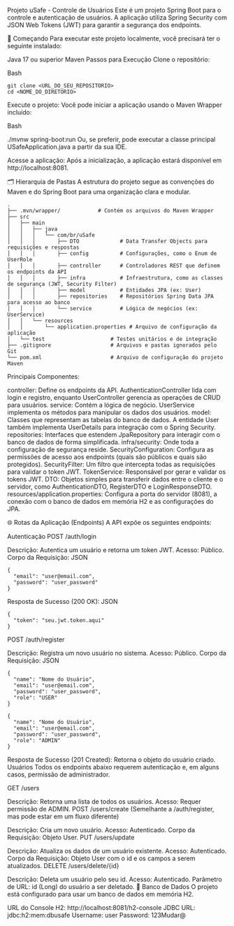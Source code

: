 Projeto uSafe - Controle de Usuários
Este é um projeto Spring Boot para o controle e autenticação de usuários. A aplicação utiliza Spring Security com JSON Web Tokens (JWT) para garantir a segurança dos endpoints.

🚀 Começando
Para executar este projeto localmente, você precisará ter o seguinte instalado:

Java 17 ou superior
Maven
Passos para Execução
Clone o repositório:

Bash
```
git clone <URL_DO_SEU_REPOSITORIO>
cd <NOME_DO_DIRETORIO>
```
Execute o projeto:
Você pode iniciar a aplicação usando o Maven Wrapper incluído:

Bash

./mvnw spring-boot:run
Ou, se preferir, pode executar a classe principal USafeApplication.java a partir da sua IDE.

Acesse a aplicação:
Após a inicialização, a aplicação estará disponível em http://localhost:8081.

🗂️ Hierarquia de Pastas
A estrutura do projeto segue as convenções do Maven e do Spring Boot para uma organização clara e modular.
```
.
├── .mvn/wrapper/            # Contém os arquivos do Maven Wrapper
├── src
│   ├── main
│   │   ├── java
│   │   │   └── com/br/uSafe
│   │   │       ├── DTO             # Data Transfer Objects para requisições e respostas
│   │   │       ├── config          # Configurações, como o Enum de UserRole
│   │   │       ├── controller      # Controladores REST que definem os endpoints da API
│   │   │       ├── infra           # Infraestrutura, como as classes de segurança (JWT, Security Filter)
│   │   │       ├── model           # Entidades JPA (ex: User)
│   │   │       ├── repositories    # Repositórios Spring Data JPA para acesso ao banco
│   │   │       └── service         # Lógica de negócios (ex: UserService)
│   │   └── resources
│   │       └── application.properties # Arquivo de configuração da aplicação
│   └── test                     # Testes unitários e de integração
├── .gitignore                   # Arquivos e pastas ignorados pelo Git
└── pom.xml                      # Arquivo de configuração do projeto Maven
```

Principais Componentes:

controller: Define os endpoints da API. AuthenticationController lida com login e registro, enquanto UserController gerencia as operações de CRUD para usuários.
service: Contém a lógica de negócio. UserService implementa os métodos para manipular os dados dos usuários.
model: Classes que representam as tabelas do banco de dados. A entidade User também implementa UserDetails para integração com o Spring Security.
repositories: Interfaces que estendem JpaRepository para interagir com o banco de dados de forma simplificada.
infra/security: Onde toda a configuração de segurança reside.
SecurityConfiguration: Configura as permissões de acesso aos endpoints (quais são públicos e quais são protegidos).
SecurityFilter: Um filtro que intercepta todas as requisições para validar o token JWT.
TokenService: Responsável por gerar e validar os tokens JWT.
DTO: Objetos simples para transferir dados entre o cliente e o servidor, como AuthenticationDTO, RegisterDTO e LoginResponseDTO.
resources/application.properties: Configura a porta do servidor (8081), a conexão com o banco de dados em memória H2 e as configurações do JPA.

🌐 Rotas da Aplicação (Endpoints)
A API expõe os seguintes endpoints:

Autenticação
POST /auth/login

Descrição: Autentica um usuário e retorna um token JWT.
Acesso: Público.
Corpo da Requisição:
JSON
```
{
  "email": "user@email.com",
  "password": "user_password"
}
```
Resposta de Sucesso (200 OK):
JSON
```
{
  "token": "seu.jwt.token.aqui"
}
```
POST /auth/register

Descrição: Registra um novo usuário no sistema.
Acesso: Público.
Corpo da Requisição:
JSON
```
{
  "name": "Nome do Usuário",
  "email": "user@email.com",
  "password": "user_password",
  "role": "USER" 
}
```
```
{
  "name": "Nome do Usuário",
  "email": "user@email.com",
  "password": "user_password",
  "role": "ADMIN" 
}
```

Resposta de Sucesso (201 Created): Retorna o objeto do usuário criado.
Usuários
Todos os endpoints abaixo requerem autenticação e, em alguns casos, permissão de administrador.

GET /users

Descrição: Retorna uma lista de todos os usuários.
Acesso: Requer permissão de ADMIN.
POST /users/create (Semelhante a /auth/register, mas pode estar em um fluxo diferente)

Descrição: Cria um novo usuário.
Acesso: Autenticado.
Corpo da Requisição: Objeto User.
PUT /users/update

Descrição: Atualiza os dados de um usuário existente.
Acesso: Autenticado.
Corpo da Requisição: Objeto User com o id e os campos a serem atualizados.
DELETE /users/delete/{id}

Descrição: Deleta um usuário pelo seu id.
Acesso: Autenticado.
Parâmetro de URL: id (Long) do usuário a ser deletado.
💾 Banco de Dados
O projeto está configurado para usar um banco de dados em memória H2.

URL do Console H2: http://localhost:8081/h2-console
JDBC URL: jdbc:h2:mem:dbusafe
Username: user
Password: 123Mudar@
